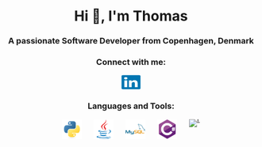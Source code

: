 <h1 align="center">Hi 👋, I'm Thomas</h1>
<h3 align="center">A passionate Software Developer from Copenhagen, Denmark</h3>

<h3 align="center">Connect with me:</h3>
<p align="center">
  <a href="https://www.linkedin.com/in/thomas-halkier-nicolajsen-60b7a4126/" target="blank">
    <img align="center" src="https://raw.githubusercontent.com/devicons/devicon/master/icons/linkedin/linkedin-original.svg" alt="LinkedIn" height="30" width="40" style="vertical-align: middle;" />
  </a>
</p>

<h3 align="center">Languages and Tools:</h3>
<div align="center" style="line-height: 0;">
  <a href="https://www.python.org" target="_blank" rel="noreferrer" style="display: inline-block; margin: 0 10px;">
    <img src="https://raw.githubusercontent.com/devicons/devicon/master/icons/python/python-original.svg" alt="python" width="40" height="40" style="vertical-align: top;"/>
  </a>
  <a href="https://www.java.com" target="_blank" rel="noreferrer" style="display: inline-block; margin: 0 10px;">
    <img src="https://raw.githubusercontent.com/devicons/devicon/master/icons/java/java-original.svg" alt="java" width="40" height="40" style="vertical-align: top;"/>
  </a>
  <a href="https://www.mysql.com/" target="_blank" rel="noreferrer" style="display: inline-block; margin: 0 10px;">
    <img src="https://raw.githubusercontent.com/devicons/devicon/master/icons/mysql/mysql-original-wordmark.svg" alt="mysql" width="40" height="40" style="vertical-align: top;"/>
  </a>
  <a href="https://www.w3schools.com/cs/" target="_blank" rel="noreferrer" style="display: inline-block; margin: 0 10px;">
    <img src="https://raw.githubusercontent.com/devicons/devicon/master/icons/csharp/csharp-original.svg" alt="csharp" width="40" height="40" style="vertical-align: top;"/>
  </a>
  <a href="https://www.r-project.org/" target="_blank" rel="noreferrer" style="display: inline-block; margin: 0 10px;">
  <img src="https://www.vectorlogo.zone/logos/r-project/r-project-icon.svg" alt="r" width="40" height="40" style="vertical-align: top;"/>
</a>

